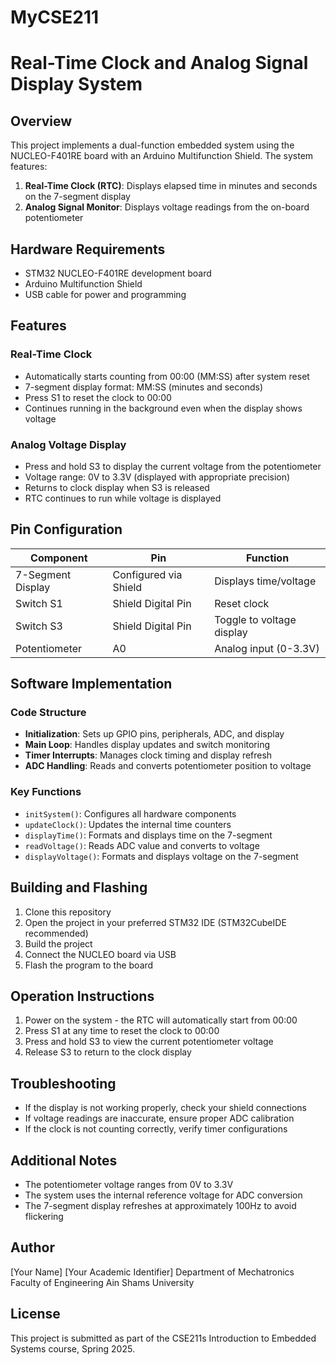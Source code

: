 # MyCSE211
# Real-Time Clock and Analog Signal Display System

## Overview
This project implements a dual-function embedded system using the NUCLEO-F401RE board with an Arduino Multifunction Shield. The system features:

1. **Real-Time Clock (RTC)**: Displays elapsed time in minutes and seconds on the 7-segment display
2. **Analog Signal Monitor**: Displays voltage readings from the on-board potentiometer

## Hardware Requirements
- STM32 NUCLEO-F401RE development board
- Arduino Multifunction Shield
- USB cable for power and programming

## Features

### Real-Time Clock
- Automatically starts counting from 00:00 (MM:SS) after system reset
- 7-segment display format: MM:SS (minutes and seconds)
- Press S1 to reset the clock to 00:00
- Continues running in the background even when the display shows voltage

### Analog Voltage Display
- Press and hold S3 to display the current voltage from the potentiometer
- Voltage range: 0V to 3.3V (displayed with appropriate precision)
- Returns to clock display when S3 is released
- RTC continues to run while voltage is displayed

## Pin Configuration

| Component | Pin | Function |
|-----------|-----|----------|
| 7-Segment Display | Configured via Shield | Displays time/voltage |
| Switch S1 | Shield Digital Pin | Reset clock |
| Switch S3 | Shield Digital Pin | Toggle to voltage display |
| Potentiometer | A0 | Analog input (0-3.3V) |

## Software Implementation

### Code Structure
- **Initialization**: Sets up GPIO pins, peripherals, ADC, and display
- **Main Loop**: Handles display updates and switch monitoring
- **Timer Interrupts**: Manages clock timing and display refresh
- **ADC Handling**: Reads and converts potentiometer position to voltage

### Key Functions
- `initSystem()`: Configures all hardware components
- `updateClock()`: Updates the internal time counters
- `displayTime()`: Formats and displays time on the 7-segment
- `readVoltage()`: Reads ADC value and converts to voltage
- `displayVoltage()`: Formats and displays voltage on the 7-segment

## Building and Flashing

1. Clone this repository
2. Open the project in your preferred STM32 IDE (STM32CubeIDE recommended)
3. Build the project
4. Connect the NUCLEO board via USB
5. Flash the program to the board

## Operation Instructions

1. Power on the system - the RTC will automatically start from 00:00
2. Press S1 at any time to reset the clock to 00:00
3. Press and hold S3 to view the current potentiometer voltage
4. Release S3 to return to the clock display

## Troubleshooting

- If the display is not working properly, check your shield connections
- If voltage readings are inaccurate, ensure proper ADC calibration
- If the clock is not counting correctly, verify timer configurations

## Additional Notes

- The potentiometer voltage ranges from 0V to 3.3V
- The system uses the internal reference voltage for ADC conversion
- The 7-segment display refreshes at approximately 100Hz to avoid flickering

## Author

[Your Name]
[Your Academic Identifier]
Department of Mechatronics
Faculty of Engineering
Ain Shams University

## License

This project is submitted as part of the CSE211s Introduction to Embedded Systems course, Spring 2025.
